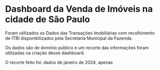 # Dashboard da Venda de Imóveis na cidade de São Paulo

Foram utilizados os Dados das Transações Imobiliárias com recolhimento de ITBI disponibilizados pela Secretaria Municipal da Fazenda.

Os dados são de domínio público e um recorte das informações foram utilizadas na criação desse dashboard.

O recorte feito foi: dados de janeiro de 2024, apenas 
